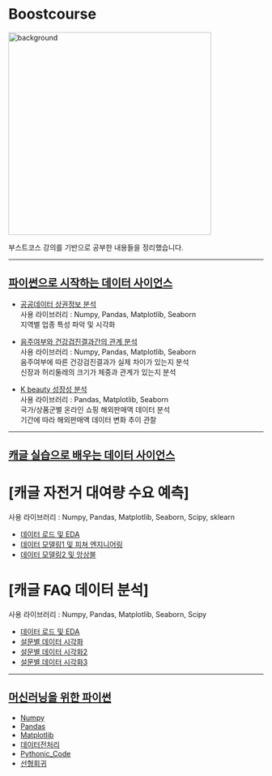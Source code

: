 # Boostcourse
<img width="400" height="400" alt="background" src="https://ssl.pstatic.net/static/connectfdn/edwith/hold_images/img-boostcourse-og.png">  

부스트코스 강의를 기반으로 공부한 내용들을 정리했습니다.

--------------------------------------
## [파이썬으로 시작하는 데이터 사이언스](https://github.com/Youngprize33/Pythonboostcourse/tree/main/Python_learn_data_science)

* [공공데이터 상권정보 분석](https://github.com/Youngprize33/Pythonboostcourse/blob/main/Python_learn_data_science/Python_project1.ipynb)  
사용 라이브러리 : Numpy, Pandas, Matplotlib, Seaborn   
지역별 업종 특성 파악 및 시각화   

* [음주여부와 건강검진결과간의 관계 분석](https://github.com/Youngprize33/Pythonboostcourse/blob/main/Python_learn_data_science/Python_project2.ipynb)  
사용 라이브러리 : Numpy, Pandas, Matplotlib, Seaborn   
음주여부에 따른 건강검진결과가 실제 차이가 있는지 분석   
신장과 허리둘레의 크기가 체중과 관계가 있는지 분석   

* [K beauty 성장성 분석](https://github.com/Youngprize33/Pythonboostcourse/blob/main/Python_learn_data_science/Python_project3.ipynb)  
사용 라이브러리 : Pandas, Matplotlib, Seaborn   
국가/상품군별 온라인 쇼핑 해외판매액 데이터 분석   
기간에 따라 해외판매액 데이터 변화 추이 관찰   

------------------------------------
## [캐글 실습으로 배우는 데이터 사이언스](https://github.com/Youngprize33/Pythonboostcourse/tree/main/Python_kaggle_practice)

# [캐글 자전거 대여량 수요 예측]    
  사용 라이브러리 : Numpy, Pandas, Matplotlib, Seaborn, Scipy, sklearn
  
* [데이터 로드 및 EDA](https://github.com/Youngprize33/Pythonboostcourse/blob/main/Python_kaggle_practice/Python_Kaggle_Bicycle1.ipynb)  
* [데이터 모델링1 및 피쳐 엔지니어링](https://github.com/Youngprize33/Pythonboostcourse/blob/main/Python_kaggle_practice/Python_Kaggle_Bicycle2.ipynb)  
* [데이터 모델링2 및 앙상블](https://github.com/Youngprize33/Pythonboostcourse/blob/main/Python_kaggle_practice/Python_Kaggle_Bicycle3.ipynb)  

# [캐글 FAQ 데이터 분석]  
  사용 라이브러리 : Numpy, Pandas, Matplotlib, Seaborn, Scipy
 
 * [데이터 로드 및 EDA](https://github.com/Youngprize33/Pythonboostcourse/blob/main/Python_kaggle_practice/Python_Kaggle_FAQ1.ipynb)
 * [설문별 데이터 시각화](https://github.com/Youngprize33/Pythonboostcourse/blob/main/Python_kaggle_practice/Python_Kaggle_FAQ2.ipynb)
 * [설문별 데이터 시각화2](https://github.com/Youngprize33/Pythonboostcourse/blob/main/Python_kaggle_practice/Python_Kaggle_FAQ3.ipynb)
 * [설문별 데이터 시각화3](https://github.com/Youngprize33/Pythonboostcourse/blob/main/Python_kaggle_practice/Python_Kaggle_FAQ4.ipynb)

--------------------------------------
## [머신러닝을 위한 파이썬](https://github.com/Youngprize33/Pythonboostcourse/tree/main/Python_boost_ML)   

* [Numpy](https://github.com/Youngprize33/Pythonboostcourse/blob/main/Python_boost_ML/Numpy.ipynb)  
* [Pandas](https://github.com/Youngprize33/Pythonboostcourse/blob/main/Python_boost_ML/Pandas.ipynb)
* [Matplotlib](https://github.com/Youngprize33/Pythonboostcourse/blob/main/Python_boost_ML/Visualization_Matplotlib.ipynb)
* [데이터전처리](https://github.com/Youngprize33/Pythonboostcourse/blob/main/Python_boost_ML/Data_cleansing.ipynb)
* [Pythonic_Code](https://github.com/Youngprize33/Pythonboostcourse/blob/main/Python_boost_ML/Python_boost_ML_Pythonic_Code.ipynb)
* [선형회귀](https://github.com/Youngprize33/Pythonboostcourse/blob/main/Python_boost_ML/Python_boost_ML_Linear_algebra.ipynb)



